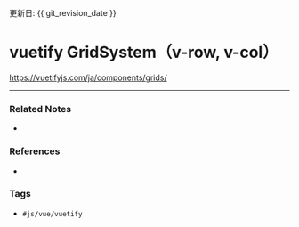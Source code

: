 更新日: {{ git_revision_date }}

# vuetify GridSystem（v-row, v-col）
https://vuetifyjs.com/ja/components/grids/





---
### Related Notes
- 

### References
- 

### Tags
- `#js/vue/vuetify` 